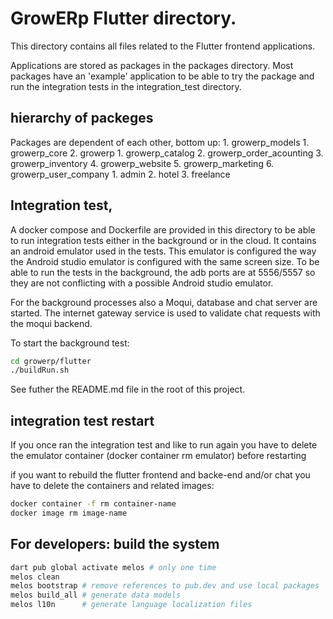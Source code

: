 # GrowERp Flutter directory.

This directory contains all files related to the Flutter frontend applications.

Applications are stored as packages in the packages directory. Most packages have an 'example' application to be able to try the package and run the integration tests in the integration_test directory.

## hierarchy of packeges

Packages are dependent of each other, bottom up:
    1. growerp_models
        1. growerp_core
        2. growerp
            1. growerp_catalog
            2. growerp_order_acounting
            3. growerp_inventory
            4. growerp_website
            5. growerp_marketing
            6. growerp_user_company
                1. admin
                2. hotel
                3. freelance


## Integration test,
A docker compose and Dockerfile are provided in this directory to be able to run integration tests either in the background or in the cloud. It contains an android emulator used in the tests. This emulator is configured the way the Android studio emulator is configured with the same screen size.
To be able to run the tests in the background, the adb ports are at 5556/5557 so they are not conflicting with a possible Android studio emulator.

For the background processes also a Moqui, database and chat server are started. The internet gateway service is used to validate chat requests with the moqui backend.

To start the background test:
```bash
cd growerp/flutter
./buildRun.sh
```

See futher the README.md file in the root of this project.

## integration test restart
If you once ran the integration test and like to run again you have to delete the emulator container (docker container rm emulator) before restarting

if you want to rebuild the flutter frontend and backe-end and/or chat you have to delete the containers and related images:
```bash
docker container -f rm container-name
docker image rm image-name
```
## For developers: build the system

```sh
dart pub global activate melos # only one time
melos clean
melos bootstrap # remove references to pub.dev and use local packages
melos build_all # generate data models
melos l10n      # generate language localization files
```
